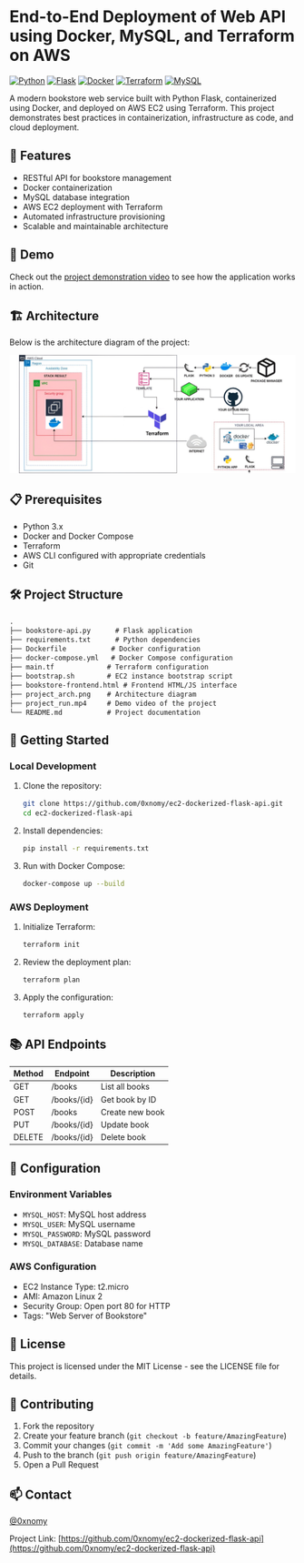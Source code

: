 # End-to-End Deployment of Web API using Docker, MySQL, and Terraform on AWS

[![Python](https://img.shields.io/badge/Python-3.x-blue.svg)](https://www.python.org/)
[![Flask](https://img.shields.io/badge/Flask-2.x-green.svg)](https://flask.palletsprojects.com/)
[![Docker](https://img.shields.io/badge/Docker-20.x-blue.svg)](https://www.docker.com/)
[![Terraform](https://img.shields.io/badge/Terraform-1.x-purple.svg)](https://www.terraform.io/)
[![MySQL](https://img.shields.io/badge/MySQL-8.x-orange.svg)](https://www.mysql.com/)

A modern bookstore web service built with Python Flask, containerized using Docker, and deployed on AWS EC2 using Terraform. This project demonstrates best practices in containerization, infrastructure as code, and cloud deployment.

## 🚀 Features

- RESTful API for bookstore management
- Docker containerization
- MySQL database integration
- AWS EC2 deployment with Terraform
- Automated infrastructure provisioning
- Scalable and maintainable architecture

## 🎥 Demo

Check out the [project demonstration video](./project_run.mp4) to see how the application works in action.

## 🏗️ Architecture

Below is the architecture diagram of the project:

![Project Architecture](project_arch.png)

## 📋 Prerequisites

- Python 3.x
- Docker and Docker Compose
- Terraform
- AWS CLI configured with appropriate credentials
- Git

## 🛠️ Project Structure

```
.
├── bookstore-api.py      # Flask application
├── requirements.txt      # Python dependencies
├── Dockerfile           # Docker configuration
├── docker-compose.yml   # Docker Compose configuration
├── main.tf             # Terraform configuration
├── bootstrap.sh        # EC2 instance bootstrap script
├── bookstore-frontend.html # Frontend HTML/JS interface
├── project_arch.png    # Architecture diagram
├── project_run.mp4     # Demo video of the project
└── README.md           # Project documentation
```

## 🚀 Getting Started

### Local Development

1. Clone the repository:
   ```bash
   git clone https://github.com/0xnomy/ec2-dockerized-flask-api.git
   cd ec2-dockerized-flask-api
   ```

2. Install dependencies:
   ```bash
   pip install -r requirements.txt
   ```

3. Run with Docker Compose:
   ```bash
   docker-compose up --build
   ```

### AWS Deployment

1. Initialize Terraform:
   ```bash
   terraform init
   ```

2. Review the deployment plan:
   ```bash
   terraform plan
   ```

3. Apply the configuration:
   ```bash
   terraform apply
   ```

## 📚 API Endpoints

| Method | Endpoint | Description |
|--------|----------|-------------|
| GET    | /books   | List all books |
| GET    | /books/{id} | Get book by ID |
| POST   | /books   | Create new book |
| PUT    | /books/{id} | Update book |
| DELETE | /books/{id} | Delete book |

## 🔧 Configuration

### Environment Variables

- `MYSQL_HOST`: MySQL host address
- `MYSQL_USER`: MySQL username
- `MYSQL_PASSWORD`: MySQL password
- `MYSQL_DATABASE`: Database name

### AWS Configuration

- EC2 Instance Type: t2.micro
- AMI: Amazon Linux 2
- Security Group: Open port 80 for HTTP
- Tags: "Web Server of Bookstore"

## 📝 License

This project is licensed under the MIT License - see the LICENSE file for details.

## 🤝 Contributing

1. Fork the repository
2. Create your feature branch (`git checkout -b feature/AmazingFeature`)
3. Commit your changes (`git commit -m 'Add some AmazingFeature'`)
4. Push to the branch (`git push origin feature/AmazingFeature`)
5. Open a Pull Request

## 📫 Contact

[@0xnomy](https://twitter.com/0xnomy)

Project Link: [https://github.com/0xnomy/ec2-dockerized-flask-api](https://github.com/0xnomy/ec2-dockerized-flask-api)

